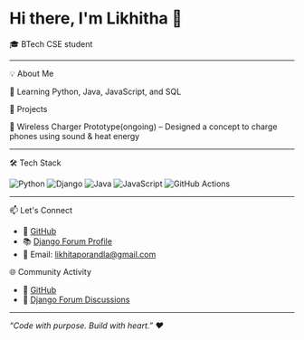 # Hi there, I'm Likhitha 👋

🎓 BTech CSE student



---

💡 About Me



🌱 Learning Python, Java, JavaScript, and SQL






📌 Projects



🔋 Wireless Charger Prototype(ongoing) – Designed a concept to charge phones using sound & heat energy




---

🛠️ Tech Stack

![Python](https://img.shields.io/badge/Python-3670A0?style=flat&logo=python&logoColor=fff)
![Django](https://img.shields.io/badge/Django-092E20?style=flat&logo=django&logoColor=fff)
![Java](https://img.shields.io/badge/Java-ED8B00?style=flat&logo=java&logoColor=white)
![JavaScript](https://img.shields.io/badge/JavaScript-F7DF1E?style=flat&logo=javascript&logoColor=black)
![GitHub Actions](https://img.shields.io/badge/GitHub_Actions-2088FF?style=flat&logo=github-actions&logoColor=white)

---

📫 Let's Connect
- 🐙 [GitHub](https://github.com/likhitha-2006)
- 📚 [Django Forum Profile](https://forum.djangoproject.com/u/likhitha-2006)
- 💌 Email: likhitaporandla@gmail.com

 🌐 Community Activity
- 🐙 [GitHub](https://github.com/likhitha-2006)
- 💬 [Django Forum Discussions](https://forum.djangoproject.com/u/likhitha-2006/activity/topics)

---

*“Code with purpose. Build with heart.” ❤️*

